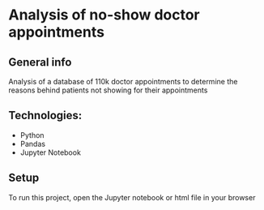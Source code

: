 # Analysis of no-show doctor appointments

## General info
Analysis of a database of 110k doctor appointments to determine the reasons behind patients not showing for their appointments

## Technologies:
* Python
* Pandas
* Jupyter Notebook

## Setup
To run this project, open the Jupyter notebook or html file in your browser

